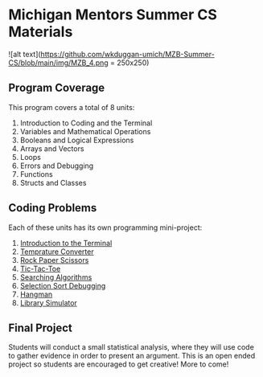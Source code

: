 # Michigan Mentors Summer CS Materials 

![alt text](https://github.com/wkduggan-umich/MZB-Summer-CS/blob/main/img/MZB_4.png = 250x250)

## Program Coverage
This program covers a total of 8 units:
  1. Introduction to Coding and the Terminal
  2. Variables and Mathematical Operations
  3. Booleans and Logical Expressions
  4. Arrays and Vectors
  5. Loops
  6. Errors and Debugging
  7. Functions
  8. Structs and Classes

## Coding Problems
Each of these units has its own programming mini-project:
  1. [Introduction to the Terminal](https://github.com/wkduggan-umich/MZB-Summer-CS/tree/main/Unit%201)
  2. [Temprature Converter](https://github.com/wkduggan-umich/MZB-Summer-CS/tree/main/Unit%202)
  3. [Rock Paper Scissors](https://github.com/wkduggan-umich/MZB-Summer-CS/tree/main/Unit%203)
  4. [Tic-Tac-Toe](https://github.com/wkduggan-umich/MZB-Summer-CS/tree/main/Unit%204)
  5. [Searching Algorithms](https://github.com/wkduggan-umich/MZB-Summer-CS/tree/main/Unit%205)
  6. [Selection Sort Debugging](https://github.com/wkduggan-umich/MZB-Summer-CS/tree/main/Unit%206)
  7. [Hangman](https://github.com/wkduggan-umich/MZB-Summer-CS/tree/main/Unit%207)
  8. [Library Simulator](https://github.com/wkduggan-umich/MZB-Summer-CS/tree/main/Unit%208)

## Final Project
Students will conduct a small statistical analysis, where they will use code to gather evidence in order to present an argument. This is an open ended project so students are encouraged to get creative! More to come!
